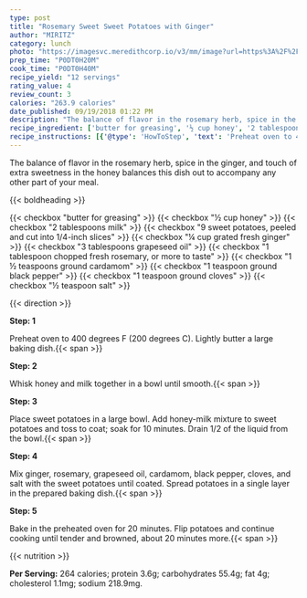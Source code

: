 ```yaml
---
type: post
title: "Rosemary Sweet Sweet Potatoes with Ginger"
author: "MIRITZ"
category: lunch
photo: "https://imagesvc.meredithcorp.io/v3/mm/image?url=https%3A%2F%2Fimages.media-allrecipes.com%2Fuserphotos%2F3295970.jpg"
prep_time: "P0DT0H20M"
cook_time: "P0DT0H40M"
recipe_yield: "12 servings"
rating_value: 4
review_count: 3
calories: "263.9 calories"
date_published: 09/19/2018 01:22 PM
description: "The balance of flavor in the rosemary herb, spice in the ginger, and touch of extra sweetness in the honey balances this dish out to accompany any other part of your meal."
recipe_ingredient: ['butter for greasing', '½ cup honey', '2 tablespoons milk', '9 sweet potatoes, peeled and cut into 1/4-inch slices', '¼ cup grated fresh ginger ', '3 tablespoons grapeseed oil', '1 tablespoon chopped fresh rosemary, or more to taste', '1\u2009½ teaspoons ground cardamom', '1 teaspoon ground black pepper', '1 teaspoon ground cloves', '½ teaspoon salt']
recipe_instructions: [{'@type': 'HowToStep', 'text': 'Preheat oven to 400 degrees F (200 degrees C). Lightly butter a large baking dish.\n'}, {'@type': 'HowToStep', 'text': 'Whisk honey and milk together in a bowl until smooth.\n'}, {'@type': 'HowToStep', 'text': 'Place sweet potatoes in a large bowl. Add honey-milk mixture to sweet potatoes and toss to coat; soak for 10 minutes. Drain 1/2 of the liquid from the bowl.\n'}, {'@type': 'HowToStep', 'text': 'Mix ginger, rosemary, grapeseed oil, cardamom, black pepper, cloves, and salt with the sweet potatoes until coated. Spread potatoes in a single layer in the prepared baking dish.\n'}, {'@type': 'HowToStep', 'text': 'Bake in the preheated oven for 20 minutes. Flip potatoes and continue cooking until tender and browned, about 20 minutes more.\n'}]
---
```


The balance of flavor in the rosemary herb, spice in the ginger, and touch of extra sweetness in the honey balances this dish out to accompany any other part of your meal. 

{{< boldheading >}}

{{< checkbox "butter for greasing" >}}
{{< checkbox "½ cup honey" >}}
{{< checkbox "2 tablespoons milk" >}}
{{< checkbox "9  sweet potatoes, peeled and cut into 1/4-inch slices" >}}
{{< checkbox "¼ cup grated fresh ginger" >}}
{{< checkbox "3 tablespoons grapeseed oil" >}}
{{< checkbox "1 tablespoon chopped fresh rosemary, or more to taste" >}}
{{< checkbox "1 ½ teaspoons ground cardamom" >}}
{{< checkbox "1 teaspoon ground black pepper" >}}
{{< checkbox "1 teaspoon ground cloves" >}}
{{< checkbox "½ teaspoon salt" >}}


{{< direction >}}

**Step: 1**

Preheat oven to 400 degrees F (200 degrees C). Lightly butter a large baking dish.{{< span >}}

**Step: 2**

Whisk honey and milk together in a bowl until smooth.{{< span >}}

**Step: 3**

Place sweet potatoes in a large bowl. Add honey-milk mixture to sweet potatoes and toss to coat; soak for 10 minutes. Drain 1/2 of the liquid from the bowl.{{< span >}}

**Step: 4**

Mix ginger, rosemary, grapeseed oil, cardamom, black pepper, cloves, and salt with the sweet potatoes until coated. Spread potatoes in a single layer in the prepared baking dish.{{< span >}}

**Step: 5**

Bake in the preheated oven for 20 minutes. Flip potatoes and continue cooking until tender and browned, about 20 minutes more.{{< span >}}

{{< nutrition >}}

**Per Serving:** 264 calories; protein 3.6g; carbohydrates 55.4g; fat 4g; cholesterol 1.1mg; sodium 218.9mg.